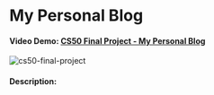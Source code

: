 # My Personal Blog
#### Video Demo: [CS50 Final Project - My Personal Blog](https://youtu.be/dySuH8xAoV8)
![cs50-final-project](https://user-images.githubusercontent.com/55910194/139580203-018db37c-67da-4ddf-a497-baa9a33ef905.gif)
#### Description: 
